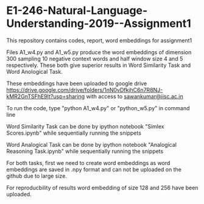 # E1-246-Natural-Language-Understanding-2019--Assignment1
This repository contains codes, report, word embeddings for assignment1

Files A1_w4.py and A1_w5.py produce the word embeddings of dimension 300 sampling 10 negative context words and 
half window size 4 and 5 respectively. These both give superior results in Word Similarity Task and Word Anological Task.

These embeddings have been uploaded to google drive https://drive.google.com/drive/folders/1nN0vDfkjhC6n7R8NJ-kMR2GnTSFhE9It?usp=sharing with access to sawankumar@iisc.ac.in

To run the code, type "python A1_w4.py" or "python_w5.py" in command line

Word Similarity Task can be done by ipython notebook "Simlex Scores.ipynb" while sequentially running the snippets

Word Analogical Task can be done by ipython notebook "Analogical Reasoning Task.ipynb" while sequentially running the snippets

For both tasks, first we need to create word embeddings as word embeddings are saved in .npy format and can not be uploaded
on the github due to large size.

For reproducbility of results word embedding of size 128 and 256 have been uploaded.
